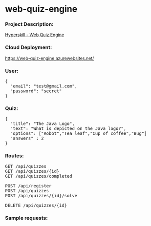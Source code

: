 # web-quiz-engine

### Project Description:
[Hyperskill - Web Quiz Engine](https://hyperskill.org/projects/91?track=1)

### Cloud Deployment:
https://web-quiz-engine.azurewebsites.net/

### User:
<pre>
{
  "email": "test@gmail.com",
  "password": "secret"
}
</pre>

### Quiz:
<pre>
{  
  "title": "The Java Logo",  
  "text": "What is depicted on the Java logo?",  
  "options": ["Robot","Tea leaf","Cup of coffee","Bug"]  
  "answers" : 2  
}
</pre>

### Routes:
<pre>
GET /api/quizzes  
GET /api/quizzes/{id}  
GET /api/quizzes/completed  

POST /api/register
POST /api/quizzes  
POST /api/quizzes/{id}/solve  

DELETE /api/quizzes/{id}
</pre>


### Sample requests:
